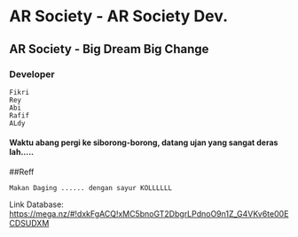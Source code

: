 # AR Society - AR Society Dev.

## AR Society - Big Dream Big Change

### Developer
```
Fikri
Rey
Abi
Rafif
ALdy
```

#### Waktu abang pergi ke siborong-borong, datang ujan yang sangat deras lah.....

##Reff
```
Makan Daging ...... dengan sayur KOLLLLLL
```

Link Database: https://mega.nz/#!dxkFgACQ!xMC5bnoGT2DbgrLPdnoO9n1Z_G4VKv6te00ECDSUDXM
